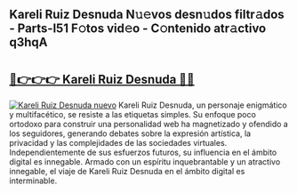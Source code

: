 ## Kareli Ruiz Desnuda N𝚞𝚎vos desn𝚞dos filtr𝚊dos - Parts-l51 F𝚘tos vid𝚎o - C𝚘ntenido atr𝚊ctivo q3hqA

# <h2><a href="http://mb30r8.tromn.icu/?c=Kareli+Ruiz+Desnuda">🔗👉👉👉 Kareli Ruiz Desnuda 🔗🔗</a></h2>

[![Kareli Ruiz Desnuda nuevo](https://i.imgur.com/pEAQMta.gif)](http://mb30r8.tromn.icu/?c=Kareli+Ruiz+Desnuda)
Kareli Ruiz Desnuda, un personaje enigmático y multifacético, se resiste a las etiquetas simples. Su enfoque poco ortodoxo para construir una personalidad web ha magnetizado y ofendido a los seguidores, generando debates sobre la expresión artística, la privacidad y las complejidades de las sociedades virtuales. Independientemente de sus esfuerzos futuros, su influencia en el ámbito digital es innegable. Armado con un espíritu inquebrantable y un atractivo innegable, el viaje de Kareli Ruiz Desnuda en el ámbito digital es interminable.
